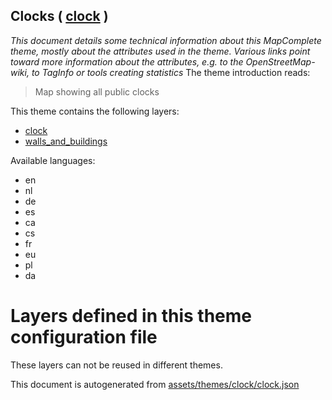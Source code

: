 [//]: # (WARNING: this file is automatically generated. Please find the sources at the bottom and edit those sources)

## Clocks ( [clock](https://mapcomplete.org/clock) )
_This document details some technical information about this MapComplete theme, mostly about the attributes used in the theme. Various links point toward more information about the attributes, e.g. to the OpenStreetMap-wiki, to TagInfo or tools creating statistics_
The theme introduction reads:

> Map showing all public clocks

This theme contains the following layers:


 - [clock](../Layers/clock.md)
 - [walls_and_buildings](../Layers/walls_and_buildings.md)


Available languages:


 - en
 - nl
 - de
 - es
 - ca
 - cs
 - fr
 - eu
 - pl
 - da


# Layers defined in this theme configuration file
These layers can not be reused in different themes.


This document is autogenerated from [assets/themes/clock/clock.json](https://github.com/pietervdvn/MapComplete/blob/develop/assets/themes/clock/clock.json)

